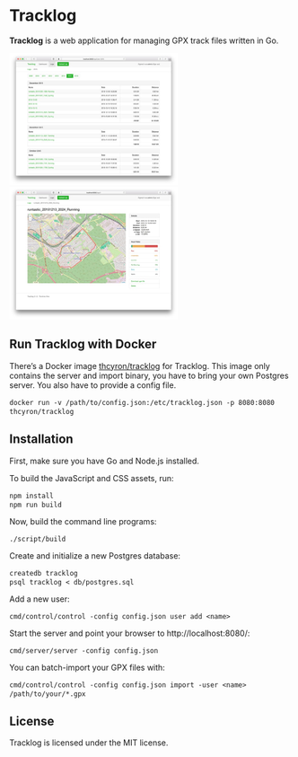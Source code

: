 # Tracklog

**Tracklog** is a web application for managing GPX track files written in Go.

<a href="https://raw.githubusercontent.com/thcyron/tracklog/master/doc/screenshots/logs.jpg"><img src="doc/screenshots/logs-thumbnail.jpg" width="300"></a>
<a href="https://raw.githubusercontent.com/thcyron/tracklog/master/doc/screenshots/log.jpg"><img src="doc/screenshots/log-thumbnail.jpg" width="300"></a>

## Run Tracklog with Docker

There’s a Docker image [thcyron/tracklog](https://hub.docker.com/r/thcyron/tracklog)
for Tracklog. This image only contains the server and import binary, you have to
bring your own Postgres server. You also have to provide a config file.

    docker run -v /path/to/config.json:/etc/tracklog.json -p 8080:8080 thcyron/tracklog

## Installation

First, make sure you have Go and Node.js installed.

To build the JavaScript and CSS assets, run:

    npm install
    npm run build

Now, build the command line programs:

    ./script/build

Create and initialize a new Postgres database:

    createdb tracklog
    psql tracklog < db/postgres.sql

Add a new user:

    cmd/control/control -config config.json user add <name>

Start the server and point your browser to http://localhost:8080/:

    cmd/server/server -config config.json

You can batch-import your GPX files with:

    cmd/control/control -config config.json import -user <name> /path/to/your/*.gpx

## License

Tracklog is licensed under the MIT license.
